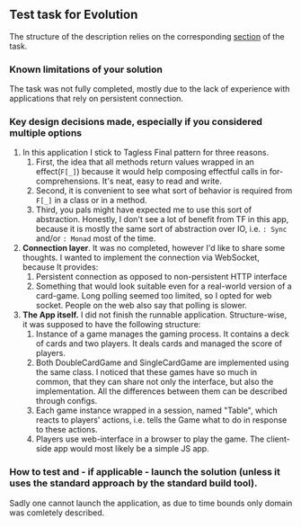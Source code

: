 ## Test task for Evolution

The structure of the description relies on the corresponding [section](https://github.com/evolution-gaming/recruitment/blob/master/backend/GameServer.md#Documentation) of the task.

### Known limitations of your solution
The task was not fully completed, mostly due to the lack of experience with applications that rely on persistent connection.

### Key design decisions made, especially if you considered multiple options
1. In this application I stick to Tagless Final pattern for three reasons.
   1. First, the idea that all methods return values wrapped in an effect(`F[_]`) because it would help composing effectful calls in for-comprehensions. It's neat, easy to read and write.
   2. Second, it is convenient to see what sort of behavior is required from `F[_]` in a class or in a method.
   3. Third, you pals might have expected me to use this sort of abstraction. Honestly, I don't see a lot of benefit from TF in this app, because it is mostly the same sort of abstraction over IO, i.e. `: Sync` and/or `: Monad` most of the time.  
2. **Connection layer**. It was no completed, however I'd like to share some thoughts. I wanted to implement the connection via WebSocket, because It provides:
   1. Persistent connection as opposed to non-persistent HTTP interface
   2. Something that would look suitable even for a real-world version of a card-game. Long polling seemed too limited, so I opted for web socket. People on the web also say that polling is slower.
3. **The App itself.** I did not finish the runnable application. Structure-wise, it was supposed to have the following structure:
   1. Instance of a game manages the gaming process. It contains a deck of cards and two players. It deals cards and managed the score of players.
   2. Both DoubleCardGame and SingleCardGame are implemented using the same class. I noticed that these games have so much in common, that they can share not only the interface, but also the implementation. All the differences between them can be described through configs.
   3. Each game instance wrapped in a session, named "Table", which reacts to players' actions, i.e. tells the Game what to do in response to these actions.
   4. Players use web-interface in a browser to play the game. The client-side app would most likely be a simple JS app.

### How to test and - if applicable - launch the solution (unless it uses the standard approach by the standard build tool).
Sadly one cannot launch the application, as due to time bounds only domain was comletely described.
